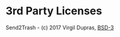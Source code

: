3rd Party Licenses
====================================

Send2Trash - (c) 2017 Virgil Dupras, [BSD-3](https://github.com/arsenetar/send2trash/blob/master/LICENSE)